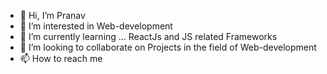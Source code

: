 - 👋 Hi, I’m Pranav
- 👀 I’m interested in Web-development
- 🌱 I’m currently learning ... ReactJs and JS related Frameworks
- 💞️ I’m looking to collaborate on Projects in the field of Web-development
- 📫 How to reach me 

<!---
Pranav-8bit/Pranav-8bit is a ✨ special ✨ repository because its `README.md` (this file) appears on your GitHub profile.
You can click the Preview link to take a look at your changes.
--->
